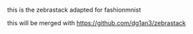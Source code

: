 this is the zebrastack adapted for fashionmnist

this will be merged with https://github.com/dg1an3/zebrastack